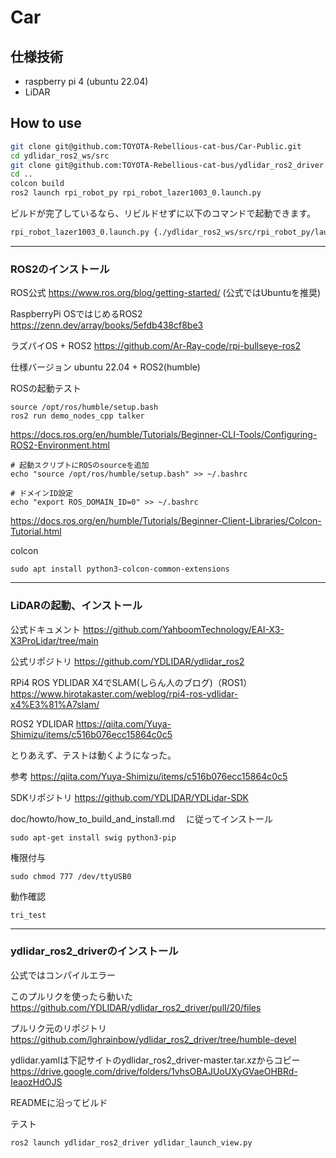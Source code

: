 # Car

## 仕様技術
- raspberry pi 4 (ubuntu 22.04)
- LiDAR

## How to use

```bash
git clone git@github.com:TOYOTA-Rebellious-cat-bus/Car-Public.git
cd ydlidar_ros2_ws/src
git clone git@github.com:TOYOTA-Rebellious-cat-bus/ydlidar_ros2_driver.git
cd ..
colcon build
ros2 launch rpi_robot_py rpi_robot_lazer1003_0.launch.py
```

ビルドが完了しているなら、リビルドせずに以下のコマンドで起動できます。
```bash
rpi_robot_lazer1003_0.launch.py {./ydlidar_ros2_ws/src/rpi_robot_py/launch内にあるpythonファイル名}
```
___
### ROS2のインストール
ROS公式
https://www.ros.org/blog/getting-started/
(公式ではUbuntuを推奨)

RaspberryPi OSではじめるROS2
https://zenn.dev/array/books/5efdb438cf8be3

ラズパイOS + ROS2
https://github.com/Ar-Ray-code/rpi-bullseye-ros2

仕様バージョン
ubuntu 22.04 + ROS2(humble)

ROSの起動テスト
```
source /opt/ros/humble/setup.bash
ros2 run demo_nodes_cpp talker
```

https://docs.ros.org/en/humble/Tutorials/Beginner-CLI-Tools/Configuring-ROS2-Environment.html

```
# 起動スクリプトにROSのsourceを追加
echo "source /opt/ros/humble/setup.bash" >> ~/.bashrc

# ドメインID設定
echo "export ROS_DOMAIN_ID=0" >> ~/.bashrc
```

https://docs.ros.org/en/humble/Tutorials/Beginner-Client-Libraries/Colcon-Tutorial.html

colcon
```
sudo apt install python3-colcon-common-extensions
```
___
### LiDARの起動、インストール
公式ドキュメント
https://github.com/YahboomTechnology/EAI-X3-X3ProLidar/tree/main

公式リポジトリ
https://github.com/YDLIDAR/ydlidar_ros2

RPi4 ROS YDLIDAR X4でSLAM(しらん人のブログ)（ROS1）
https://www.hirotakaster.com/weblog/rpi4-ros-ydlidar-x4%E3%81%A7slam/

ROS2 YDLIDAR
https://qiita.com/Yuya-Shimizu/items/c516b076ecc15864c0c5

とりあえず、テストは動くようになった。

参考
https://qiita.com/Yuya-Shimizu/items/c516b076ecc15864c0c5

SDKリポジトリ
https://github.com/YDLIDAR/YDLidar-SDK

doc/howto/how_to_build_and_install.md　
に従ってインストール

```
sudo apt-get install swig python3-pip
```

権限付与
```
sudo chmod 777 /dev/ttyUSB0
```

動作確認
```
tri_test
```
___
### ydlidar_ros2_driverのインストール
公式ではコンパイルエラー

このプルリクを使ったら動いた
https://github.com/YDLIDAR/ydlidar_ros2_driver/pull/20/files

プルリク元のリポジトリ
https://github.com/lghrainbow/ydlidar_ros2_driver/tree/humble-devel

ydlidar.yamlは下記サイトのydlidar_ros2_driver-master.tar.xzからコピー
https://drive.google.com/drive/folders/1vhsOBAJUoUXyGVaeOHBRd-IeaozHdOJS


READMEに沿ってビルド

テスト
```
ros2 launch ydlidar_ros2_driver ydlidar_launch_view.py 
```
